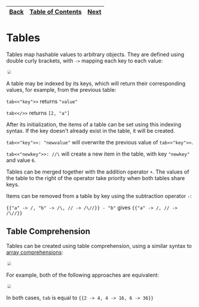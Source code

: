 [Back](07enums.md) | [Table of Contents](tableofcontents.md) | [Next](09builtins.md)
---                 | ---                                     | ---

# Tables

Tables map hashable values to arbitrary objects.
They are defined using double curly brackets, with `->` mapping each key to each value:

<p align="left">
    <img src="images/11table.png" style="transform: scale(0.6)">
</p>

A table may be indexed by its keys, which will return their corresponding values, for example, from the previous table:

`tab<<"key">>` returns `"value"`

`tab<</>>` returns `[2, "a"]`

After its initialization, the items of a table can be set using this indexing syntax.
If the key doesn't already exist in the table, it will be created.

`tab<<"key">>: "newvalue"` will overwrite the previous value of `tab<<"key">>`.

`tab<<"newkey">>: //\` will create a new item in the table, with key `"newkey"` and value `6`.

Tables can be merged together with the addition operator `+`.
The values of the table to the right of the operator take priority when both tables share keys.

Items can be removed from a table by key using the subtraction operator `-`:

`{{"a" -> /, "b" -> /\, // -> /\//}} - "b"` gives `{{"a" -> /, // -> /\//}}`

## Table Comprehension

Tables can be created using table comprehension, using a similar syntax to [array comprehensions](04arrays.md#array-comprehension):

<p align="left">
    <img src="images/12tablecomprehension.png" style="transform: scale(0.6)">
</p>

For example, both of the following approaches are equivalent:

<p align="left">
    <img src="images/13tablecomprehension.png" style="transform: scale(0.6)">
</p>

In both cases, `tab` is equal to `{{2 -> 4, 4 -> 16, 6 -> 36}}`
